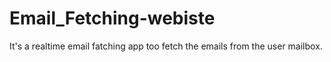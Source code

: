 # Email_Fetching-webiste
It's a realtime email fatching app too fetch the emails from the user mailbox.
